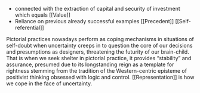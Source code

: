 - connected with the extraction of capital and security of investment which equals [[Value]] 
- Reliance on previous already successful examples [[Precedent]] [[Self-referential]] 

Pictorial practices nowadays perform as coping mechanisms in situations of self-doubt when uncertainty creeps in to question the core of our decisions and presumptions as designers, threatening the futurity of our brain-child. That is when we seek shelter in pictorial practice, it provides “stability” and assurance, presumed due to its longstanding reign as a template for rightness stemming from the tradition of the Western-centric episteme of positivist thinking obsessed with logic and control. [[Representation]] is how we cope in the face of uncertainty.
 

